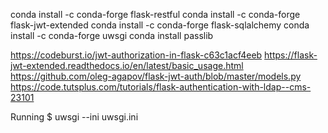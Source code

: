 conda install -c conda-forge flask-restful
conda install -c conda-forge flask-jwt-extended
conda install -c conda-forge flask-sqlalchemy
conda install -c conda-forge uwsgi
conda install passlib

https://codeburst.io/jwt-authorization-in-flask-c63c1acf4eeb
https://flask-jwt-extended.readthedocs.io/en/latest/basic_usage.html
https://github.com/oleg-agapov/flask-jwt-auth/blob/master/models.py
https://code.tutsplus.com/tutorials/flask-authentication-with-ldap--cms-23101

Running
$ uwsgi --ini uwsgi.ini

